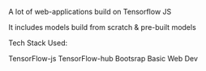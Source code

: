 A lot of web-applications build on Tensorflow JS

It includes models build from scratch & pre-built models

Tech Stack Used:

TensorFlow-js
TensorFlow-hub
Bootsrap
Basic Web Dev


